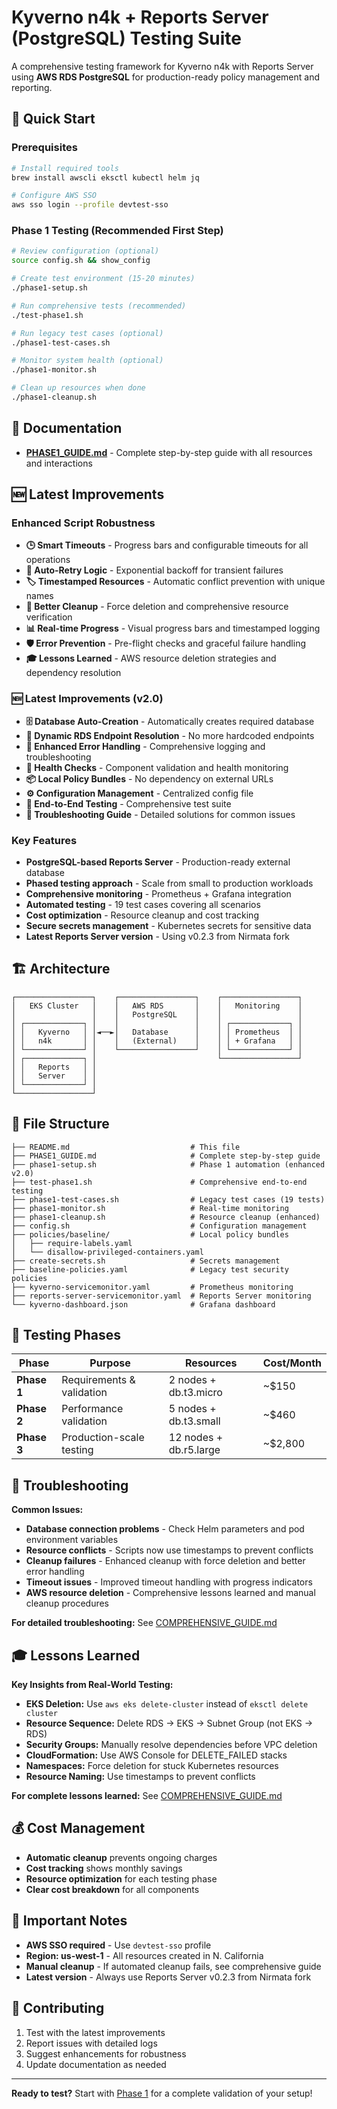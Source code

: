 # Kyverno n4k + Reports Server (PostgreSQL) Testing Suite

A comprehensive testing framework for Kyverno n4k with Reports Server using **AWS RDS PostgreSQL** for production-ready policy management and reporting.

## 🚀 Quick Start

### Prerequisites
```bash
# Install required tools
brew install awscli eksctl kubectl helm jq

# Configure AWS SSO
aws sso login --profile devtest-sso
```

### Phase 1 Testing (Recommended First Step)
```bash
# Review configuration (optional)
source config.sh && show_config

# Create test environment (15-20 minutes)
./phase1-setup.sh

# Run comprehensive tests (recommended)
./test-phase1.sh

# Run legacy test cases (optional)
./phase1-test-cases.sh

# Monitor system health (optional)
./phase1-monitor.sh

# Clean up resources when done
./phase1-cleanup.sh
```

## 📖 Documentation

- **[PHASE1_GUIDE.md](PHASE1_GUIDE.md)** - Complete step-by-step guide with all resources and interactions

## 🆕 Latest Improvements

### **Enhanced Script Robustness**
- **🕒 Smart Timeouts** - Progress bars and configurable timeouts for all operations
- **🔄 Auto-Retry Logic** - Exponential backoff for transient failures
- **🏷️ Timestamped Resources** - Automatic conflict prevention with unique names
- **🧹 Better Cleanup** - Force deletion and comprehensive resource verification
- **📊 Real-time Progress** - Visual progress bars and timestamped logging
- **🛡️ Error Prevention** - Pre-flight checks and graceful failure handling
- **🎓 Lessons Learned** - AWS resource deletion strategies and dependency resolution

### **🆕 Latest Improvements (v2.0)**
- **🗄️ Database Auto-Creation** - Automatically creates required database
- **🔗 Dynamic RDS Endpoint Resolution** - No more hardcoded endpoints
- **📝 Enhanced Error Handling** - Comprehensive logging and troubleshooting
- **🏥 Health Checks** - Component validation and health monitoring
- **📦 Local Policy Bundles** - No dependency on external URLs
- **⚙️ Configuration Management** - Centralized config file
- **🧪 End-to-End Testing** - Comprehensive test suite
- **🔧 Troubleshooting Guide** - Detailed solutions for common issues

### **Key Features**
- **PostgreSQL-based Reports Server** - Production-ready external database
- **Phased testing approach** - Scale from small to production workloads
- **Comprehensive monitoring** - Prometheus + Grafana integration
- **Automated testing** - 19 test cases covering all scenarios
- **Cost optimization** - Resource cleanup and cost tracking
- **Secure secrets management** - Kubernetes secrets for sensitive data
- **Latest Reports Server version** - Using v0.2.3 from Nirmata fork

## 🏗️ Architecture

```
┌─────────────────┐    ┌─────────────────┐    ┌─────────────────┐
│   EKS Cluster   │    │   AWS RDS       │    │   Monitoring    │
│                 │    │   PostgreSQL    │    │                 │
│ ┌─────────────┐ │    │                 │    │ ┌─────────────┐ │
│ │   Kyverno   │ │◄──►│   Database      │    │ │ Prometheus  │ │
│ │   n4k       │ │    │   (External)    │    │ │ + Grafana   │ │
│ └─────────────┘ │    └─────────────────┘    │ └─────────────┘ │
│ ┌─────────────┐ │                           └─────────────────┘
│ │   Reports   │ │
│ │   Server    │ │
│ └─────────────┘ │
└─────────────────┘
```

## 📁 File Structure

```
├── README.md                           # This file
├── PHASE1_GUIDE.md                     # Complete step-by-step guide
├── phase1-setup.sh                     # Phase 1 automation (enhanced v2.0)
├── test-phase1.sh                      # Comprehensive end-to-end testing
├── phase1-test-cases.sh                # Legacy test cases (19 tests)
├── phase1-monitor.sh                   # Real-time monitoring
├── phase1-cleanup.sh                   # Resource cleanup (enhanced)
├── config.sh                           # Configuration management
├── policies/baseline/                  # Local policy bundles
│   ├── require-labels.yaml
│   └── disallow-privileged-containers.yaml
├── create-secrets.sh                   # Secrets management
├── baseline-policies.yaml              # Legacy test security policies
├── kyverno-servicemonitor.yaml         # Prometheus monitoring
├── reports-server-servicemonitor.yaml  # Reports Server monitoring
└── kyverno-dashboard.json              # Grafana dashboard
```

## 🧪 Testing Phases

| Phase | Purpose | Resources | Cost/Month |
|-------|---------|-----------|------------|
| **Phase 1** | Requirements & validation | 2 nodes + db.t3.micro | ~$150 |
| **Phase 2** | Performance validation | 5 nodes + db.t3.small | ~$460 |
| **Phase 3** | Production-scale testing | 12 nodes + db.r5.large | ~$2,800 |

## 🔧 Troubleshooting

**Common Issues:**
- **Database connection problems** - Check Helm parameters and pod environment variables
- **Resource conflicts** - Scripts now use timestamps to prevent conflicts
- **Cleanup failures** - Enhanced cleanup with force deletion and better error handling
- **Timeout issues** - Improved timeout handling with progress indicators
- **AWS resource deletion** - Comprehensive lessons learned and manual cleanup procedures

**For detailed troubleshooting:** See [COMPREHENSIVE_GUIDE.md](COMPREHENSIVE_GUIDE.md#troubleshooting)

## 🎓 Lessons Learned

**Key Insights from Real-World Testing:**
- **EKS Deletion:** Use `aws eks delete-cluster` instead of `eksctl delete cluster`
- **Resource Sequence:** Delete RDS → EKS → Subnet Group (not EKS → RDS)
- **Security Groups:** Manually resolve dependencies before VPC deletion
- **CloudFormation:** Use AWS Console for DELETE_FAILED stacks
- **Namespaces:** Force deletion for stuck Kubernetes resources
- **Resource Naming:** Use timestamps to prevent conflicts

**For complete lessons learned:** See [COMPREHENSIVE_GUIDE.md](COMPREHENSIVE_GUIDE.md#lessons-learned-from-aws-resource-deletion)

## 💰 Cost Management

- **Automatic cleanup** prevents ongoing charges
- **Cost tracking** shows monthly savings
- **Resource optimization** for each testing phase
- **Clear cost breakdown** for all components

## 🚨 Important Notes

- **AWS SSO required** - Use `devtest-sso` profile
- **Region: us-west-1** - All resources created in N. California
- **Manual cleanup** - If automated cleanup fails, see comprehensive guide
- **Latest version** - Always use Reports Server v0.2.3 from Nirmata fork

## 🤝 Contributing

1. Test with the latest improvements
2. Report issues with detailed logs
3. Suggest enhancements for robustness
4. Update documentation as needed

---

**Ready to test?** Start with [Phase 1](COMPREHENSIVE_GUIDE.md#quick-start-phase-1) for a complete validation of your setup!

